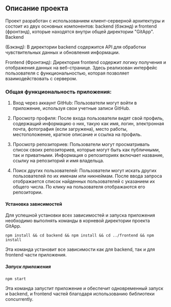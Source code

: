 ## Описание проекта
Проект разработан с использованием клиент-серверной архитектуры и состоит из двух основных компонентов: backend (бэкэнд) и frontend (фронтэнд), которые находятся внутри общей директории "GitApp". Backend 

(Бэкэнд): В директории backend содержится API для обработки чувствительных данных и обновления информации. 

Frontend (Фронтэнд): Директория frontend содержит логику получения и отображения данных на веб-странице. Здесь реализован интерфейс пользователя с функциональностью, которая позволяет взаимодействовать с сервером.

### Общая функциональность приложения:
1.	Вход через аккаунт GitHub: Пользователи могут войти в приложение, используя свои учетные записи GitHub. 


2.	Просмотр профиля: После входа пользователи видят свой профиль, содержащий информацию о них, такую как имя, логин, электронная почта, фотография (если загружена), место работы, местоположение, краткое описание и ссылка на профиль.


3.	Просмотр репозиториев: Пользователи могут просматривать список своих репозиториев, которые могут быть как публичными, так и приватными. Информация о репозиториях включает название, ссылку на репозиторий и имя владельца. 


4.	Поиск других пользователей: Пользователи могут искать других пользователей по их именам или никнеймам. После ввода запроса отображается список найденных пользователей с указанием их общего числа. По клику на пользователя отображаются его репозитории.


#### Установка зависимостей
Для успешной установки всех зависимостей и запуска приложения необходимо выполнять команды в корневой директории проекта GitApp.

```shell
npm install && cd backend && npm install && cd ../frontend && npm install
```
Эта команда установит все зависимости как для backend, так и для frontend части приложения.

##### Запуск приложения 
```shell
npm start
```
Эта команда запустит приложение и обеспечит одновременный запуск и backend, и frontend частей благодаря использованию библиотеки concurrently.


